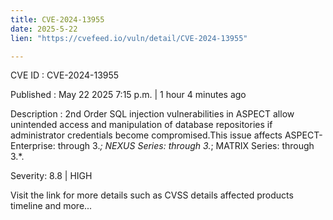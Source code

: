 ```yaml
---
title: CVE-2024-13955
date: 2025-5-22
lien: "https://cvefeed.io/vuln/detail/CVE-2024-13955"

---
```


CVE ID : CVE-2024-13955

Published :  May 22
2025
7:15 p.m. | 1 hour
4 minutes ago

Description : 2nd Order SQL injection vulnerabilities in ASPECT allow unintended access and manipulation of database repositories if administrator credentials become compromised.This issue affects ASPECT-Enterprise: through 3.*; NEXUS Series: through 3.*; MATRIX Series: through 3.*.

Severity: 8.8 | HIGH

Visit the link for more details
such as CVSS details
affected products
timeline
and more...
